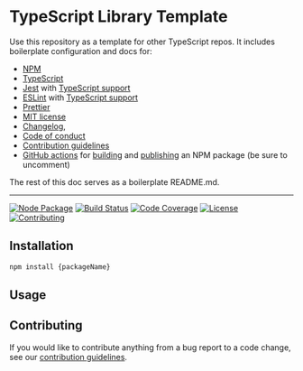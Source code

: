# TypeScript Library Template

Use this repository as a template for other TypeScript repos.
It includes boilerplate configuration and docs for:

- [NPM](https://www.npmjs.com/)
- [TypeScript](https://www.typescriptlang.org/)
- [Jest](https://jestjs.io/) with [TypeScript support](https://kulshekhar.github.io/ts-jest/)
- [ESLint](https://eslint.org/) with [TypeScript support](https://typescript-eslint.io/)
- [Prettier](https://prettier.io/)
- [MIT license](LICENSE)
- [Changelog](CHANGELOG.md),
- [Code of conduct](CODE_OF_CONDUCT.md)
- [Contribution guidelines](CONTRIBUTING.md)
- [GitHub actions](https://docs.github.com/en/actions) for
  [building](.github/workflows/build.yaml) and
  [publishing](.github/workflows/npm-publish.yaml) an NPM package (be sure to
  uncomment)

The rest of this doc serves as a boilerplate README.md.

---

[![Node Package](https://img.shields.io/npm/v/{packageName})](https://npmjs.org/{packageName})
[![Build Status](https://img.shields.io/github/workflow/status/{owner}/{repo}/{buildName})](https://github.com/{owner}/{repo?/actions/workflows/{fileName}.yaml)
[![Code Coverage](https://img.shields.io/codecov/c/github/{owner}/{repo})](https://codecov.io/gh/{owner}/{repo})
[![License](https://img.shields.io/github/license/{owner}/{repo})](LICENSE)
[![Contributing](https://img.shields.io/badge/contributions-welcome-brightgreen.svg)](CONTRIBUTING.md)

## Installation

```sh
npm install {packageName}
```

## Usage

<!-- usage docs here -->

## Contributing

If you would like to contribute anything from a bug report to a code change, see
our [contribution guidelines](CONTRIBUTING.md).
